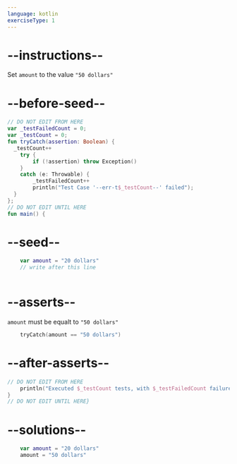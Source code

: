 ```yaml
---
language: kotlin
exerciseType: 1
---
```


# --instructions--

Set `amount` to the value `"50 dollars"`

# --before-seed--

```kotlin
// DO NOT EDIT FROM HERE
var _testFailedCount = 0;
var _testCount = 0;
fun tryCatch(assertion: Boolean) {
  _testCount++
    try { 
        if (!assertion) throw Exception()
    }
    catch (e: Throwable) {
        _testFailedCount++
        println("Test Case '--err-t$_testCount--' failed");
  }
};
// DO NOT EDIT UNTIL HERE
fun main() {
```

# --seed--

```kotlin
    var amount = "20 dollars"
    // write after this line
    
```

# --asserts--

`amount` must be equalt to `"50 dollars"`

```kotlin
    tryCatch(amount == "50 dollars")
```

# --after-asserts--

```kotlin
// DO NOT EDIT FROM HERE 
    println("Executed $_testCount tests, with $_testFailedCount failures");
}
// DO NOT EDIT UNTIL HERE}
```

# --solutions--

```kotlin
    var amount = "20 dollars"
    amount = "50 dollars"
```
